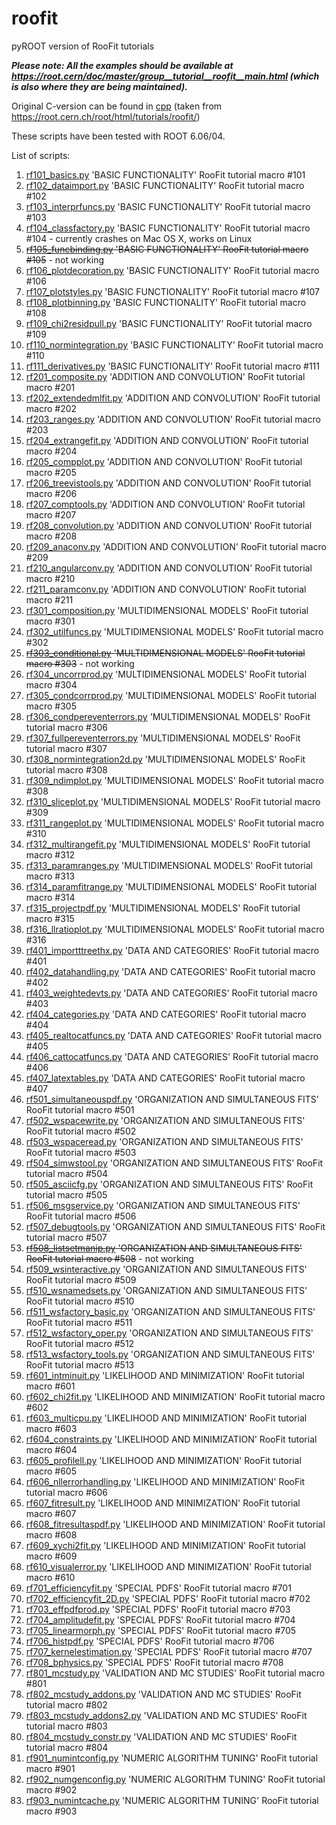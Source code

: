 # roofit
pyROOT version of RooFit tutorials

***Please note: All the examples should be available at <https://root.cern/doc/master/group__tutorial__roofit__main.html> (which is also where they are being maintained).***

Original C-version can be found in [cpp](cpp) (taken from https://root.cern.ch/root/html/tutorials/roofit/)

These scripts have been tested with ROOT 6.06/04.

List of scripts:

1. [rf101_basics.py](rf101_basics.py) 'BASIC FUNCTIONALITY' RooFit tutorial macro #101
2. [rf102_dataimport.py](rf102_dataimport.py) 'BASIC FUNCTIONALITY' RooFit tutorial macro #102
3. [rf103_interprfuncs.py](rf103_interprfuncs.py) 'BASIC FUNCTIONALITY' RooFit tutorial macro #103
4. [rf104_classfactory.py](rf104_classfactory.py) 'BASIC FUNCTIONALITY' RooFit tutorial macro #104 - currently crashes on Mac OS X, works on Linux
5. ~~[rf105_funcbinding.py](rf105_funcbinding.py) 'BASIC FUNCTIONALITY' RooFit tutorial macro #105~~ - not working
6. [rf106_plotdecoration.py](rf106_plotdecoration.py) 'BASIC FUNCTIONALITY' RooFit tutorial macro #106
7. [rf107_plotstyles.py](rf107_plotstyles.py) 'BASIC FUNCTIONALITY' RooFit tutorial macro #107
8. [rf108_plotbinning.py](rf108_plotbinning.py) 'BASIC FUNCTIONALITY' RooFit tutorial macro #108
9. [rf109_chi2residpull.py](rf109_chi2residpull.py) 'BASIC FUNCTIONALITY' RooFit tutorial macro #109
10. [rf110_normintegration.py](rf110_normintegration.py) 'BASIC FUNCTIONALITY' RooFit tutorial macro #110
11. [rf111_derivatives.py](rf111_derivatives.py) 'BASIC FUNCTIONALITY' RooFit tutorial macro #111
12. [rf201_composite.py](rf201_composite.py) 'ADDITION AND CONVOLUTION' RooFit tutorial macro #201
13. [rf202_extendedmlfit.py](rf202_extendedmlfit.py) 'ADDITION AND CONVOLUTION' RooFit tutorial macro #202
14. [rf203_ranges.py](rf203_ranges.py) 'ADDITION AND CONVOLUTION' RooFit tutorial macro #203
15. [rf204_extrangefit.py](rf204_extrangefit.py) 'ADDITION AND CONVOLUTION' RooFit tutorial macro #204
16. [rf205_compplot.py](rf205_compplot.py) 'ADDITION AND CONVOLUTION' RooFit tutorial macro #205
17. [rf206_treevistools.py](rf206_treevistools.py) 'ADDITION AND CONVOLUTION' RooFit tutorial macro #206
18. [rf207_comptools.py](rf207_comptools.py) 'ADDITION AND CONVOLUTION' RooFit tutorial macro #207
19. [rf208_convolution.py](rf208_convolution.py) 'ADDITION AND CONVOLUTION' RooFit tutorial macro #208
20. [rf209_anaconv.py](rf209_anaconv.py) 'ADDITION AND CONVOLUTION' RooFit tutorial macro #209
21. [rf210_angularconv.py](rf210_angularconv.py) 'ADDITION AND CONVOLUTION' RooFit tutorial macro #210
22. [rf211_paramconv.py](rf211_paramconv.py) 'ADDITION AND CONVOLUTION' RooFit tutorial macro #211
23. [rf301_composition.py](rf301_composition.py) 'MULTIDIMENSIONAL MODELS' RooFit tutorial macro #301
24. [rf302_utilfuncs.py](rf302_utilfuncs.py) 'MULTIDIMENSIONAL MODELS' RooFit tutorial macro #302
25. ~~[rf303_conditional.py](rf303_conditional.py) 'MULTIDIMENSIONAL MODELS' RooFit tutorial macro #303~~ - not working
26. [rf304_uncorrprod.py](rf304_uncorrprod.py) 'MULTIDIMENSIONAL MODELS' RooFit tutorial macro #304
27. [rf305_condcorrprod.py](rf305_condcorrprod.py) 'MULTIDIMENSIONAL MODELS' RooFit tutorial macro #305
28. [rf306_condpereventerrors.py](rf306_condpereventerrors.py) 'MULTIDIMENSIONAL MODELS' RooFit tutorial macro #306
29. [rf307_fullpereventerrors.py](rf307_fullpereventerrors.py) 'MULTIDIMENSIONAL MODELS' RooFit tutorial macro #307
30. [rf308_normintegration2d.py](rf308_normintegration2d.py) 'MULTIDIMENSIONAL MODELS' RooFit tutorial macro #308
31. [rf309_ndimplot.py](rf309_ndimplot.py) 'MULTIDIMENSIONAL MODELS' RooFit tutorial macro #308
32. [rf310_sliceplot.py](rf310_sliceplot.py) 'MULTIDIMENSIONAL MODELS' RooFit tutorial macro #309
33. [rf311_rangeplot.py](rf311_rangeplot.py) 'MULTIDIMENSIONAL MODELS' RooFit tutorial macro #310
34. [rf312_multirangefit.py](rf312_multirangefit.py) 'MULTIDIMENSIONAL MODELS' RooFit tutorial macro #312
35. [rf313_paramranges.py](rf313_paramranges.py) 'MULTIDIMENSIONAL MODELS' RooFit tutorial macro #313
36. [rf314_paramfitrange.py](rf314_paramfitrange.py) 'MULTIDIMENSIONAL MODELS' RooFit tutorial macro #314
37. [rf315_projectpdf.py](rf315_projectpdf.py) 'MULTIDIMENSIONAL MODELS' RooFit tutorial macro #315
38. [rf316_llratioplot.py](rf316_llratioplot.py) 'MULTIDIMENSIONAL MODELS' RooFit tutorial macro #316
39. [rf401_importttreethx.py](rf401_importttreethx.py) 'DATA AND CATEGORIES' RooFit tutorial macro #401
40. [rf402_datahandling.py](rf402_datahandling.py) 'DATA AND CATEGORIES' RooFit tutorial macro #402
41. [rf403_weightedevts.py](rf403_weightedevts.py) 'DATA AND CATEGORIES' RooFit tutorial macro #403
42. [rf404_categories.py](rf404_categories.py) 'DATA AND CATEGORIES' RooFit tutorial macro #404
43. [rf405_realtocatfuncs.py](rf405_realtocatfuncs.py) 'DATA AND CATEGORIES' RooFit tutorial macro #405
44. [rf406_cattocatfuncs.py](rf406_cattocatfuncs.py) 'DATA AND CATEGORIES' RooFit tutorial macro #406
45. [rf407_latextables.py](rf407_latextables.py) 'DATA AND CATEGORIES' RooFit tutorial macro #407
46. [rf501_simultaneouspdf.py](rf501_simultaneouspdf.py) 'ORGANIZATION AND SIMULTANEOUS FITS' RooFit tutorial macro #501
47. [rf502_wspacewrite.py](rf502_wspacewrite.py) 'ORGANIZATION AND SIMULTANEOUS FITS' RooFit tutorial macro #502
48. [rf503_wspaceread.py](rf503_wspaceread.py) 'ORGANIZATION AND SIMULTANEOUS FITS' RooFit tutorial macro #503
49. [rf504_simwstool.py](rf504_simwstool.py) 'ORGANIZATION AND SIMULTANEOUS FITS' RooFit tutorial macro #504
50. [rf505_asciicfg.py](rf505_asciicfg.py) 'ORGANIZATION AND SIMULTANEOUS FITS' RooFit tutorial macro #505
51. [rf506_msgservice.py](rf506_msgservice.py) 'ORGANIZATION AND SIMULTANEOUS FITS' RooFit tutorial macro #506
52. [rf507_debugtools.py](rf507_debugtools.py) 'ORGANIZATION AND SIMULTANEOUS FITS' RooFit tutorial macro #507
53. ~~[rf508_listsetmanip.py](rf508_listsetmanip.py) 'ORGANIZATION AND SIMULTANEOUS FITS' RooFit tutorial macro #508~~ - not working
54. [rf509_wsinteractive.py](rf509_wsinteractive.py) 'ORGANIZATION AND SIMULTANEOUS FITS' RooFit tutorial macro #509
55. [rf510_wsnamedsets.py](rf510_wsnamedsets.py) 'ORGANIZATION AND SIMULTANEOUS FITS' RooFit tutorial macro #510
56. [rf511_wsfactory_basic.py](rf511_wsfactory_basic.py) 'ORGANIZATION AND SIMULTANEOUS FITS' RooFit tutorial macro #511
57. [rf512_wsfactory_oper.py](rf512_wsfactory_oper.py) 'ORGANIZATION AND SIMULTANEOUS FITS' RooFit tutorial macro #512
58. [rf513_wsfactory_tools.py](rf513_wsfactory_tools.py) 'ORGANIZATION AND SIMULTANEOUS FITS' RooFit tutorial macro #513
59. [rf601_intminuit.py](rf601_intminuit.py) 'LIKELIHOOD AND MINIMIZATION' RooFit tutorial macro #601
60. [rf602_chi2fit.py](rf602_chi2fit.py) 'LIKELIHOOD AND MINIMIZATION' RooFit tutorial macro #602
61. [rf603_multicpu.py](rf603_multicpu.py) 'LIKELIHOOD AND MINIMIZATION' RooFit tutorial macro #603
62. [rf604_constraints.py](rf604_constraints.py) 'LIKELIHOOD AND MINIMIZATION' RooFit tutorial macro #604
63. [rf605_profilell.py](rf605_profilell.py) 'LIKELIHOOD AND MINIMIZATION' RooFit tutorial macro #605
64. [rf606_nllerrorhandling.py](rf606_nllerrorhandling.py) 'LIKELIHOOD AND MINIMIZATION' RooFit tutorial macro #606
65. [rf607_fitresult.py](rf607_fitresult.py) 'LIKELIHOOD AND MINIMIZATION' RooFit tutorial macro #607
66. [rf608_fitresultaspdf.py](rf608_fitresultaspdf.py) 'LIKELIHOOD AND MINIMIZATION' RooFit tutorial macro #608
67. [rf609_xychi2fit.py](rf609_xychi2fit.py) 'LIKELIHOOD AND MINIMIZATION' RooFit tutorial macro #609
68. [rf610_visualerror.py](rf610_visualerror.py) 'LIKELIHOOD AND MINIMIZATION' RooFit tutorial macro #610
69. [rf701_efficiencyfit.py](rf701_efficiencyfit.py) 'SPECIAL PDFS' RooFit tutorial macro #701
70. [rf702_efficiencyfit_2D.py](rf702_efficiencyfit_2D.py) 'SPECIAL PDFS' RooFit tutorial macro #702
71. [rf703_effpdfprod.py](rf703_effpdfprod.py) 'SPECIAL PDFS' RooFit tutorial macro #703
72. [rf704_amplitudefit.py](rf704_amplitudefit.py) 'SPECIAL PDFS' RooFit tutorial macro #704
73. [rf705_linearmorph.py](rf705_linearmorph.py) 'SPECIAL PDFS' RooFit tutorial macro #705
74. [rf706_histpdf.py](rf706_histpdf.py) 'SPECIAL PDFS' RooFit tutorial macro #706
75. [rf707_kernelestimation.py](rf707_kernelestimation.py) 'SPECIAL PDFS' RooFit tutorial macro #707
76. [rf708_bphysics.py](rf708_bphysics.py) 'SPECIAL PDFS' RooFit tutorial macro #708
77. [rf801_mcstudy.py](rf801_mcstudy.py) 'VALIDATION AND MC STUDIES' RooFit tutorial macro #801
78. [rf802_mcstudy_addons.py](rf802_mcstudy_addons.py) 'VALIDATION AND MC STUDIES' RooFit tutorial macro #802
79. [rf803_mcstudy_addons2.py](rf803_mcstudy_addons2.py) 'VALIDATION AND MC STUDIES' RooFit tutorial macro #803
80. [rf804_mcstudy_constr.py](rf804_mcstudy_constr.py) 'VALIDATION AND MC STUDIES' RooFit tutorial macro #804
81. [rf901_numintconfig.py](rf901_numintconfig.py) 'NUMERIC ALGORITHM TUNING' RooFit tutorial macro #901
82. [rf902_numgenconfig.py](rf902_numgenconfig.py) 'NUMERIC ALGORITHM TUNING' RooFit tutorial macro #902
83. [rf903_numintcache.py](rf903_numintcache.py) 'NUMERIC ALGORITHM TUNING' RooFit tutorial macro #903
